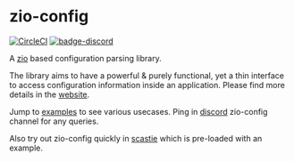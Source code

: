 # zio-config

[![CircleCI](https://circleci.com/gh/zio/zio-config/tree/master.svg?style=svg)](https://circleci.com/gh/zio/zio-config/tree/master)
[![badge-discord]][link-discord]

A [zio](https://github.com/scalaz/scalaz-zio) based  configuration parsing library.

The library aims to have a powerful & purely functional, yet a thin interface to access configuration information inside an application.
Please find more details in the [website](https://zio.github.io/zio-config/).

Jump to [examples](examples/src/main/scala/zio/config/examples) to see various usecases.
Ping in [discord](https://discord.gg/2ccFBr4) zio-config channel for any queries.

Also try out zio-config quickly in [scastie](https://scastie.scala-lang.org/afsalthaj/3ALODWLJQbWmFxqBJ2MYWA/89) which is pre-loaded with an example.

[badge-discord]: https://img.shields.io/discord/629491597070827530?logo=discord "chat on discord"
[link-discord]: https://discord.gg/2ccFBr4 "Discord"



